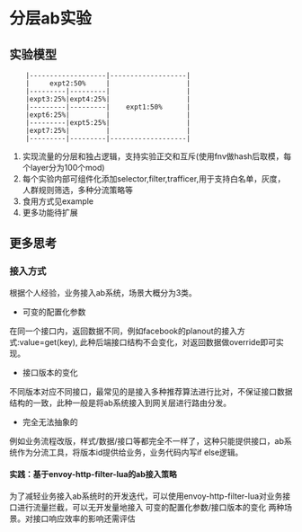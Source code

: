 ﻿# 分层ab实验

## 实验模型

		|-------------------|-------------------|
    	|     expt2:50%     |               	|
		|---------|---------|               	|
		|expt3:25%|expt4:25%|               	|
		|---------|---------|    expt1:50%      |
		|expt6:25%|         |               	|
		|---------|expt5:25%|               	|
		|expt7:25%|         |               	|
		|---------|---------|-------------------|

1. 实现流量的分层和独占逻辑，支持实验正交和互斥(使用fnv做hash后取模，每个layer分为100个mod)
2. 每个实验内部可组件化添加selector,filter,trafficer,用于支持白名单，灰度，人群规则筛选，多种分流策略等
3. 食用方式见example
4. 更多功能待扩展

## 更多思考

### 接入方式

根据个人经验，业务接入ab系统，场景大概分为3类。

- 可变的配置化参数

在同一个接口内，返回数据不同，例如facebook的planout的接入方式:value=get(key), 此种后端接口结构不会变化，对返回数据做override即可实现。 

- 接口版本的变化

不同版本对应不同接口，最常见的是接入多种推荐算法进行比对，不保证接口数据结构的一致，此种一般是将ab系统接入到网关层进行路由分发。

- 完全无法抽象的

例如业务流程改版，样式/数据/接口等都完全不一样了，这种只能提供接口，ab系统作为分流工具，将版本id提供给业务，业务代码内写if else逻辑。

#### 实践：基于envoy-http-filter-lua的ab接入策略

为了减轻业务接入ab系统时的开发迭代，可以使用envoy-http-filter-lua对业务接口进行流量拦截，可以无开发量地接入 可变的配置化参数/接口版本的变化 两种场景。对接口响应效率的影响还需评估